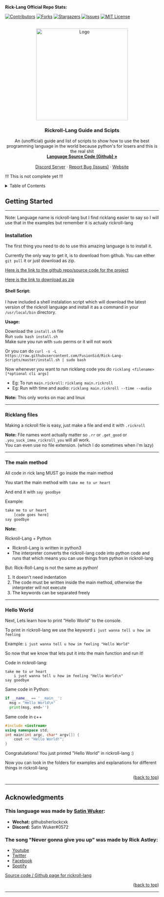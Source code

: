 <div id="top"></div>

**Rick-Lang Official Repo Stats:**

[![Contributors][contributors-shield]][contributors-url]
[![Forks][forks-shield]][forks-url]
[![Stargazers][stars-shield]][stars-url]
[![Issues][issues-shield]][issues-url]
[![MIT License][license-shield]][license-url]



<!-- PROJECT LOGO -->
<br />
<div align="center">
  <a href="https://github.com/Rick-Lang/rickroll-lang">
    <img src="https://raw.githubusercontent.com/Rick-Lang/rickroll-lang/main/img/newlogo.jpg" alt="Logo" width="300" height="300">
  </a>

  <h3 align="center">Rickroll-Lang Guide and Scipts</h3>

  <p align="center">
    An (unofficial) guide and list of scripts to show how to use the best programming language in the world because python's for losers and this is the real shit
    <br />
    <a href="https://github.com/Rick-Lang/rickroll-lang"><strong>Language Source Code (Github) »</strong></a>
    <br />
    <br />
    <a href="https://discord.gg/A9VajuEPf7">Discord Server</a>
    ·
    <a href="https://github.com/Rick-Lang/rickroll-lang/issues">Report Bug (Issues)</a>
    ·
    <a href="https://rick-lang.github.io/rickroll-lang">Website</a>
  </p>
</div>

!!! This is not complete yet !!!

<!-- TABLE OF CONTENTS -->
<details>
  <summary>Table of Contents</summary>
  <ol>
    <li>
      <a href="#getting-started">Getting Started:</a>
      <ul>
        <li><a href="#installation">Installation</a></li>
        <li><a href="#the-main-method">The Main Method</a></li>
        <li><a href="#ricklang-files">Rickroll-Lang Files</a></li>
        <li><a href="#hello-world">Hello World</a></li>
      </ul>
    </li>
    <li><a href="https://github.com/FusionSid/Rick-Lang-Scripts/blob/master/variables/variables.md.md">Variables:</a></li>
    <ul>
        <li><a href="https://github.com/FusionSid/Rick-Lang-Scripts/blob/master/variables/variables.md#datatypes">Example</a></li>
        <li><a href="https://github.com/FusionSid/Rick-Lang-Scripts/blob/master/variables/variables.md#datatypes">Datatypes</a></li>
      </ul>
  </ol>
</details>


## Getting Started

---

Note: Language name is rickroll-lang but I find ricklang easier to say so I will use that in the examples but remember it is actualy rickroll-lang

### Installation

The first thing you need to do to use this amazing language is to install it.

Currently the only way to get it, is to download from github.
You can either `git pull` it or just download as zip.

[Here is the link to the github repo/source code for the project](https://github.com/Rick-Lang/rickroll-lang/)

[Here is the link to download as zip](https://github.com/Rick-Lang/rickroll-lang/archive/refs/heads/main.zip)

#### Shell Script:

I have included a shell instalation script which will download the latest version of the rickroll language and install it as a command in your `/usr/local/bin` directory.

**Usage:**

Download the `install.sh` file  
Run `sudo bash install.sh`  
Make sure you run with `sudo` perms or it will not work

Or you can do `curl -s -L https://raw.githubusercontent.com/FusionSid/Rick-Lang-Scripts/master/install.sh | sudo bash`

Now whenever you want to run ricklang code you do 
`ricklang <filename> [*optional cli args]`  
- Eg: To run `main.rickroll`: `ricklang main.rickroll`  
- Eg: Run with time and audio: `ricklang main.rickroll --time --audio`

**Note:** This only works on mac and linux

---

### Ricklang files

Making a rickroll file is easy, just make a file and end it with `.rickroll`

**Note:** 
File names wont actually matter so `.rr` or `.get_good` or `.you_suck_imma_rickroll_you` will all work.  
You can even use no file extension. (which I do sometimes when i'm lazy)

---

### The main method
All code in rick lang MUST go inside the main method

You start the main method with `take me to ur heart`  

And end it with `say goodbye`

Example:

```py
take me to ur heart
    [code goes here]
say goodbye
```

**Note:** 

Rickroll-Lang + Python 
- Rickroll-Lang is written in python3
- The interpreter converts the rickroll-lang code into python code and runs that which means you can use things from python in rickroll-lang

But: Rick-Roll-Lang is not the same as python!
1. It doesn't need indentation
2. The code must be written inside the main method, otherwise the interpreter will not execute
3. The keywords can be separated freely

--- 

### Hello World

Next, Lets learn how to print "Hello World" to the console.

To print in rickroll-lang we use the keyword `i just wanna tell u how im feeling`

Example: `i just wanna tell u how im feeling "Hello World"`

So now that we know that lets put it into the main function and run it!

Code in rickroll-lang:
```
take me to ur heart
    i just wanna tell u how im feeling "Hello World\n"
say goodbye
```

Same code in Python:
```python
if __name__ == '__main__':
  msg = "Hello World\n"
  print(msg, end='')
```

Same code in c++
```c++
#include <iostream>
using namespace std;
int main(int argc, char* argv[]) {
    cout << "Hello World!";
}
```

Congratulations! You just printed "Hello World" in rickroll-lang :)

Now you can look in the folders for examples and explanations for different things in rickroll-lang


<p align="right">(<a href="#top">back to top</a>)</p>

---

<!-- ACKNOWLEDGMENTS -->
## Acknowledgments

### This language was made by [Satin Wuker](https://github.com/SatinWuker):
* **Wechat:** githubsherlockcxk
* **Discord:** Satin Wuker#0572

### The song "Never gonna give you up" was made by Rick Astley:
* [Youtube](https://www.youtube.com/channel/UCuAXFkgsw1L7xaCfnd5JJOw)  
* [Twitter](https://twitter.com/rickastley)  
* [Facebook](https://www.facebook.com/RickAstley)  
* [Spotify](https://open.spotify.com/artist/0gxyHStUsqpMadRV0Di1Qt)  

[Source code / Github page for rickroll-lang](https://github.com/Rick-Lang/rickroll-lang)

<p align="right">(<a href="#top">back to top</a>)</p>

---


<!-- MARKDOWN LINKS & IMAGES -->
<!-- https://www.markdownguide.org/basic-syntax/#reference-style-links -->
[contributors-shield]: https://img.shields.io/github/contributors/Rick-Lang/rickroll-lang.svg?style=for-the-badge
[contributors-url]: https://github.com/Rick-Lang/rickroll-lang/graphs/contributors
[forks-shield]: https://img.shields.io/github/forks/Rick-Lang/rickroll-lang.svg?style=for-the-badge
[forks-url]: https://github.com/Rick-Lang/rickroll-lang/network/members
[stars-shield]: https://img.shields.io/github/stars/Rick-Lang/rickroll-lang.svg?style=for-the-badge
[stars-url]: https://github.com/Rick-Lang/rickroll-lang/stargazers
[issues-shield]: https://img.shields.io/github/issues/Rick-Lang/rickroll-lang.svg?style=for-the-badge
[issues-url]: https://github.com/Rick-Lang/rickroll-lang/issues
[license-shield]: https://img.shields.io/github/license/Rick-Lang/rickroll-lang.svg?style=for-the-badge
[license-url]: https://github.com/Rick-Lang/rickroll-lang/blob/master/LICENSE.txt
[product-screenshot]: https://github.com/Rick-Lang/rickroll-lang/blob/main/img/newlogo.jpg